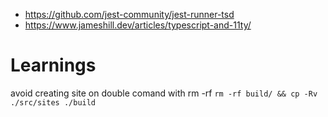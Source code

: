 * https://github.com/jest-community/jest-runner-tsd
* https://www.jameshill.dev/articles/typescript-and-11ty/

# Learnings
avoid creating site on double comand with rm -rf 
``` rm -rf build/ && cp -Rv ./src/sites ./build ```